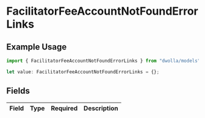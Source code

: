 # FacilitatorFeeAccountNotFoundErrorLinks

## Example Usage

```typescript
import { FacilitatorFeeAccountNotFoundErrorLinks } from "dwolla/models";

let value: FacilitatorFeeAccountNotFoundErrorLinks = {};
```

## Fields

| Field       | Type        | Required    | Description |
| ----------- | ----------- | ----------- | ----------- |